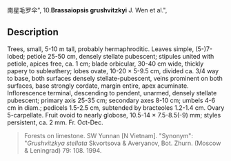 南星毛罗伞",
10.**Brassaiopsis grushvitzkyi** J. Wen et al.",

## Description
Trees, small, 5-10 m tall, probably hermaphroditic. Leaves simple, (5-)7-lobed; petiole 25-50 cm, densely stellate pubescent; stipules united with petiole, apices free, ca. 1 cm; blade orbicular, 30-40 cm wide, thickly papery to subleathery; lobes ovate, 10-20 × 5-9.5 cm, divided ca. 3/4 way to base, both surfaces densely stellate-pubescent, veins prominent on both surfaces, base strongly cordate, margin entire, apex acuminate. Inflorescence terminal, descending to pendent, unarmed, densely stellate pubescent; primary axis 25-35 cm; secondary axes 8-10 cm; umbels 4-6 cm in diam.; pedicels 1.5-2.5 cm, subtended by bracteoles 1.2-1.4 cm. Ovary 5-carpellate. Fruit ovoid to nearly globose, 10.5-14 × 7.5-8.5(-9) mm; styles persistent, ca. 2 mm. Fr. Oct-Dec.

> Forests on limestone. SW Yunnan [N Vietnam].
  "Synonym": "*Grushvitzkya stellata* Skvortsova &amp; Averyanov, Bot. Zhurn. (Moscow &amp; Leningrad) 79: 108. 1994.
